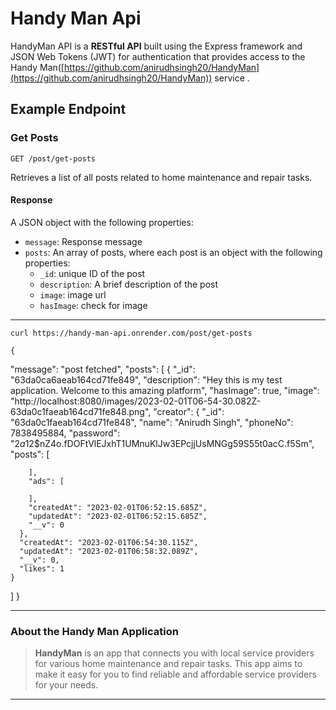# Handy Man Api

HandyMan API is a **RESTful API** built using the Express framework and JSON Web Tokens (JWT) for authentication that provides access to the Handy Man([https://github.com/anirudhsingh20/HandyMan](https://github.com/anirudhsingh20/HandyMan)) service .



## Example Endpoint

### Get Posts

`GET /post/get-posts`

Retrieves a list of all posts related to home maintenance and repair tasks.

#### Response

A JSON object with the following properties:

-   `message`: Response message
-   `posts`: An array of posts, where each post is an object with the following properties:
    -   `_id`: unique ID of the post
    -   `description`: A brief description of the post
    -   `image`: image url
    -   `hasImage`: check for image

  ---

`curl https://handy-man-api.onrender.com/post/get-posts`

    {
  "message": "post fetched",
  "posts": [
    {
      "_id": "63da0ca6aeab164cd71fe849",
      "description": "Hey this is my test application. Welcome to this amazing platform",
      "hasImage": true,
      "image": "http://localhost:8080/images/2023-02-01T06-54-30.082Z-63da0c1faeab164cd71fe848.png",
      "creator": {
        "_id": "63da0c1faeab164cd71fe848",
        "name": "Anirudh Singh",
        "phoneNo": 7838495884,
        "password": "$2a$12$nZ4o.fDOFtVlEJxhT1UMnuKlJw3EPcjjUsMNGg59S55t0acC.f5Sm",
        "posts": [
          
        ],
        "ads": [
          
        ],
        "createdAt": "2023-02-01T06:52:15.685Z",
        "updatedAt": "2023-02-01T06:52:15.685Z",
        "__v": 0
      },
      "createdAt": "2023-02-01T06:54:30.115Z",
      "updatedAt": "2023-02-01T06:58:32.089Z",
      "__v": 0,
      "likes": 1
    }
  ]
}

---
### About the Handy Man Application

> **HandyMan** is an app that connects you with local service providers for various home maintenance and repair tasks. This app aims to make
> it easy for you to find reliable and affordable service providers for
> your needs.
---